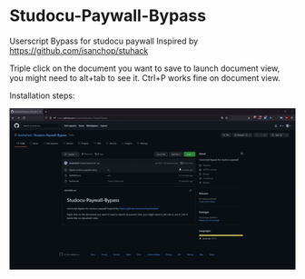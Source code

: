 # Studocu-Paywall-Bypass
Userscript Bypass for studocu paywall
Inspired by https://github.com/isanchop/stuhack

Triple click on the document you want to save to launch document view, you might need to alt+tab to see it.
Ctrl+P works fine on document view.

Installation steps:


![](https://github.com/lambwheit/Studocu-Paywall-Bypass/blob/master/installationSteps.gif)
